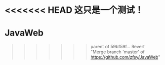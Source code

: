 <<<<<<< HEAD
这只是一个测试！
=======
# JavaWeb
>>>>>>> parent of 59bf59f... Revert "Merge branch 'master' of https://github.com/zfsy/JavaWeb"
